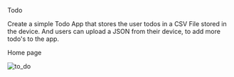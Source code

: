 Todo

Create a simple Todo App that stores the user todos in a CSV File stored in the device. And users can upload a JSON from their device, to add more todo's to the app.

Home page



![to_do](https://github.com/user-attachments/assets/5a6d9f4f-d018-4463-a6f4-f9a3e87724fb)
